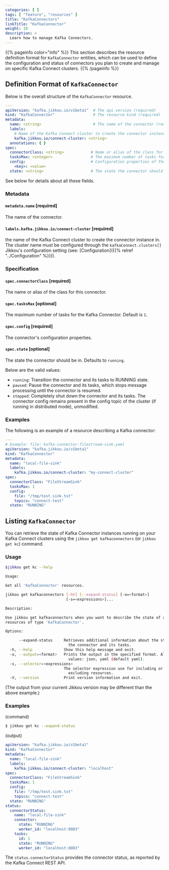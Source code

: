```yaml
---
categories: [ ]
tags: [ "feature", "resources" ]
title: "KafkaConnectors"
linkTitle: "KafkaConnector"
weight: 10
description: >
  Learn how to manage Kafka Connectors.
---
```


{{% pageinfo color="info" %}}
This section describes the resource definition format for `KafkaConnector` entities, which can be used to define the 
configuration and status of connectors you plan to create and manage on specific Kafka Connect clusters.
{{% /pageinfo %}}

## Definition Format of `KafkaConnector`

Below is the overall structure of the `KafkaConnector` resource.

```yaml
---
apiVersion: "kafka.jikkou.io/v1beta1"  # The api version (required)
kind: "KafkaConnector"                 # The resource kind (required)
metadata:
  name: <string>                       # The name of the connector (required)
  labels:
    # Name of the Kafka Connect cluster to create the connector instance in (required).
    kafka.jikkou.io/connect-cluster: <string>
  annotations: { }
spec:
  connectorClass: <string>            # Name or alias of the class for this connector.
  tasksMax: <integer>                 # The maximum number of tasks for the Kafka Connector.
  config:                             # Configuration properties of the connector.
    <key>: <value>
  state: <string>                     # The state the connector should be in. Defaults to running.
```

See below for details about all these fields.

### Metadata

#### `metadata.name` [required]

The name of the connector.

#### `labels.kafka.jikkou.io/connect-cluster`  [required]

the name of the Kafka Connect cluster to create the connector instance in.
The cluster name must be configured through the `kafkaConnect.clusters[]` Jikkou's configuration setting (see: [Configuration]({{% relref "../Configuration" %}})).

### Specification

#### `spec.connectorClass` [required]

The name or alias of the class for this connector.

#### `spec.tasksMax` [optional]

The maximum number of tasks for the Kafka Connector. Default is `1`.

#### `spec.config` [required]

The connector's configuration properties.

#### `spec.state` [optional]

The state the connector should be in. Defaults to `running`.

Below are the valid values:

* `running`: Transition the connector and its tasks to RUNNING state. 
* `paused`: Pause the connector and its tasks, which stops message processing until the connector is resumed.
* `stopped`: Completely shut down the connector and its tasks. The connector config remains present in the config topic of the cluster (if running in distributed mode), unmodified.

### Examples

The following is an example of a resource describing a Kafka connector:

```yaml
---
# Example: file: kafka-connector-filestream-sink.yaml
apiVersion: "kafka.jikkou.io/v1beta1"
kind: "KafkaConnector"
metadata:
  name: "local-file-sink"
  labels:
    kafka.jikkou.io/connect-cluster: "my-connect-cluster"
spec:
  connectorClass: "FileStreamSink"
  tasksMax: 1
  config:
    file: "/tmp/test.sink.txt"
    topics: "connect-test"
  state: "RUNNING"
```

## Listing `KafkaConnector`

You can retrieve the state of Kafka Connector instances running on your Kafka Connect clusters using the `jikkou get kafkaconnectors` (or `jikkou get kc`) command.

### Usage

```bash
$jikkou get kc --help

Usage:

Get all 'KafkaConnector' resources.

jikkou get kafkaconnectors [-hV] [--expand-status] [-o=<format>]
                           [-s=<expressions>]...

Description:

Use jikkou get kafkaconnectors when you want to describe the state of all
resources of type 'KafkaConnector'.

Options:

      --expand-status     Retrieves additional information about the status of
                            the connector and its tasks.
  -h, --help              Show this help message and exit.
  -o, --output=<format>   Prints the output in the specified format. Allowed
                            values: json, yaml (default yaml).
  -s, --selector=<expressions>
                          The selector expression use for including or
                            excluding resources.
  -V, --version           Print version information and exit.
```

(The output from your current Jikkou version may be different than the above example.)

### Examples

(command)

```bash
$ jikkou get kc --expand-status 
```

(output)

```yaml
apiVersion: "kafka.jikkou.io/v1beta1"
kind: "KafkaConnector"
metadata:
  name: "local-file-sink"
  labels:
    kafka.jikkou.io/connect-cluster: "localhost"
spec:
  connectorClass: "FileStreamSink"
  tasksMax: 1
  config:
    file: "/tmp/test.sink.txt"
    topics: "connect-test"
  state: "RUNNING"
status:
  connectorStatus:
    name: "local-file-sink"
    connector:
      state: "RUNNING"
      worker_id: "localhost:8083"
    tasks:
      id: 1
      state: "RUNNING"
      worker_id: "localhost:8083"
```

The `status.connectorStatus` provides the connector status, as reported by the Kafka Connect REST API.

